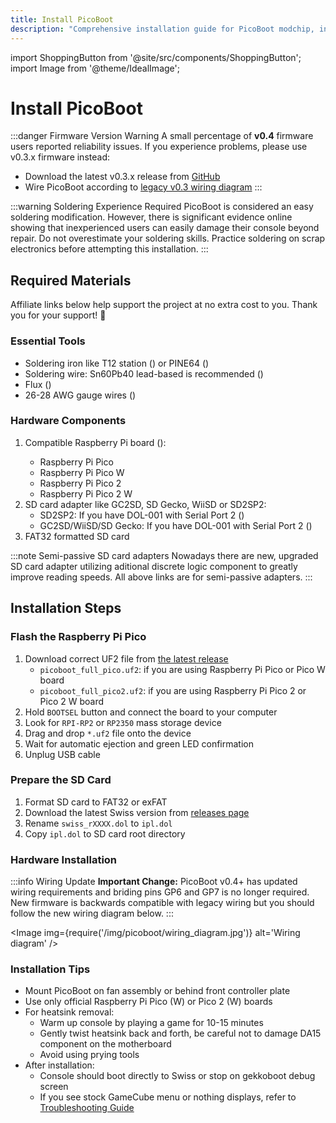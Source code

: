 ```yaml
---
title: Install PicoBoot
description: "Comprehensive installation guide for PicoBoot modchip, including required materials, step-by-step instructions for flashing firmware, preparing SD card, and hardware installation."
---
```


import ShoppingButton from '@site/src/components/ShoppingButton';
import Image from '@theme/IdealImage';

# Install PicoBoot

:::danger Firmware Version Warning
A small percentage of **v0.4** firmware users reported reliability issues. If you experience problems, please use v0.3.x firmware instead:
- Download the latest v0.3.x release from [GitHub](https://github.com/webhdx/PicoBoot/releases/tag/v0.3.1)
- Wire PicoBoot according to [legacy v0.3 wiring diagram](https://raw.githubusercontent.com/webhdx/PicoBoot/refs/tags/v0.3/assets/Wiring%20diagram.jpg)
:::

:::warning Soldering Experience Required
PicoBoot is considered an easy soldering modification. However, there is significant evidence online showing that inexperienced users can easily damage their console beyond repair. Do not overestimate your soldering skills. Practice soldering on scrap electronics before attempting this installation.
:::

## Required Materials

Affiliate links below help support the project at no extra cost to you. Thank you for your support! 🙏

### Essential Tools
- Soldering iron like T12 station (<ShoppingButton url="https://s.click.aliexpress.com/e/_opdkDGf" />) or PINE64 (<ShoppingButton url="https://s.click.aliexpress.com/e/_oENPHxd" />)
- Soldering wire: Sn60Pb40 lead-based is recommended (<ShoppingButton url="https://s.click.aliexpress.com/e/_opePFor" />)
- Flux (<ShoppingButton url="https://s.click.aliexpress.com/e/_omFsBsn" />)
- 26-28 AWG gauge wires (<ShoppingButton url="https://s.click.aliexpress.com/e/_om0Bpt1" />)

### Hardware Components
1. Compatible Raspberry Pi board (<ShoppingButton url="https://s.click.aliexpress.com/e/_oCdaL9v" />):
   - Raspberry Pi Pico
   - Raspberry Pi Pico W
   - Raspberry Pi Pico 2
   - Raspberry Pi Pico 2 W
2. SD card adapter like GC2SD, SD Gecko, WiiSD or SD2SP2:
   - SD2SP2: If you have DOL-001 with Serial Port 2 (<ShoppingButton url="https://s.click.aliexpress.com/e/_olfXufh" />)
   - GC2SD/WiiSD/SD Gecko: If you have DOL-001 with Serial Port 2 (<ShoppingButton url="https://s.click.aliexpress.com/e/_onzxcOR" />)
3. FAT32 formatted SD card

:::note Semi-passive SD card adapters
Nowadays there are new, upgraded SD card adapter utilizing aditional discrete logic component to greatly improve reading speeds. All above links are for semi-passive adapters.
:::

## Installation Steps

### Flash the Raspberry Pi Pico
1. Download correct UF2 file from [the latest release](https://github.com/webhdx/PicoBoot/releases/latest)
   - `picoboot_full_pico.uf2`: if you are using Raspberry Pi Pico or Pico W board
   - `picoboot_full_pico2.uf2`: if you are using Raspberry Pi Pico 2 or Pico 2 W board
2. Hold `BOOTSEL` button and connect the board to your computer
3. Look for `RPI-RP2` or `RP2350` mass storage device
4. Drag and drop `*.uf2` file onto the device
5. Wait for automatic ejection and green LED confirmation
6. Unplug USB cable

### Prepare the SD Card
1. Format SD card to FAT32 or exFAT
2. Download the latest Swiss version from [releases page](https://github.com/emukidid/swiss-gc/releases/latest)
3. Rename `swiss_rXXXX.dol` to `ipl.dol`
4. Copy `ipl.dol` to SD card root directory

### Hardware Installation

:::info Wiring Update
**Important Change:** PicoBoot v0.4+ has updated wiring requirements and briding pins GP6 and GP7 is no longer required. New firmware is backwards compatible with legacy wiring but you should follow the new wiring diagram below.
:::

<Image img={require('/img/picoboot/wiring_diagram.jpg')} alt='Wiring diagram' />

### Installation Tips
- Mount PicoBoot on fan assembly or behind front controller plate
- Use only official Raspberry Pi Pico (W) or Pico 2 (W) boards
- For heatsink removal:
  - Warm up console by playing a game for 10-15 minutes
  - Gently twist heatsink back and forth, be careful not to damage DA15 component on the motherboard
  - Avoid using prying tools
- After installation:
  - Console should boot directly to Swiss or stop on gekkoboot debug screen
  - If you see stock GameCube menu or nothing displays, refer to [Troubleshooting Guide](./troubleshooting.md)
